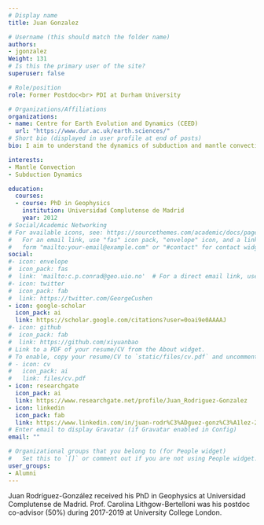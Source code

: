 ```yaml
---
# Display name
title: Juan Gonzalez

# Username (this should match the folder name)
authors:
- jgonzalez
Weight: 131
# Is this the primary user of the site?
superuser: false

# Role/position
role: Former Postdoc<br> PDI at Durham University

# Organizations/Affiliations
organizations:
- name: Centre for Earth Evolution and Dynamics (CEED)
  url: "https://www.dur.ac.uk/earth.sciences/"
# Short bio (displayed in user profile at end of posts)
bio: I aim to understand the dynamics of subduction and mantle convection and its geological, geochemical, and geophysical implications.

interests:
- Mantle Convection
- Subduction Dynamics

education:
  courses:
  - course: PhD in Geophysics
    institution: Universidad Complutense de Madrid
    year: 2012
# Social/Academic Networking
# For available icons, see: https://sourcethemes.com/academic/docs/page-builder/#icons
#   For an email link, use "fas" icon pack, "envelope" icon, and a link in the
#   form "mailto:your-email@example.com" or "#contact" for contact widget.
social:
#- icon: envelope
#  icon_pack: fas
#  link: 'mailto:c.p.conrad@geo.uio.no'  # For a direct email link, use "mailto:test@example.org".
#- icon: twitter
#  icon_pack: fab
#  link: https://twitter.com/GeorgeCushen
- icon: google-scholar
  icon_pack: ai
  link: https://scholar.google.com/citations?user=0oai9e0AAAAJ
#- icon: github
#  icon_pack: fab
#  link: https://github.com/xiyuanbao
# Link to a PDF of your resume/CV from the About widget.
# To enable, copy your resume/CV to `static/files/cv.pdf` and uncomment the lines below.
# - icon: cv
#   icon_pack: ai
#   link: files/cv.pdf
- icon: researchgate
  icon_pack: ai
  link: https://www.researchgate.net/profile/Juan_Rodriguez-Gonzalez
- icon: linkedin
  icon_pack: fab
  link: https://www.linkedin.com/in/juan-rodr%C3%ADguez-gonz%C3%A1lez-28016337/?locale=en_US
# Enter email to display Gravatar (if Gravatar enabled in Config)
email: ""

# Organizational groups that you belong to (for People widget)
#   Set this to `[]` or comment out if you are not using People widget.
user_groups:
- Alumni
---
```


Juan Rodríguez-González received his PhD in Geophysics at Universidad Complutense de Madrid. Prof. Carolina Lithgow-Bertelloni was his postdoc co-advisor (50%) during 2017-2019 at University College London. 
